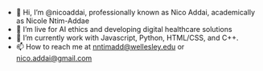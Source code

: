 - 👋 Hi, I’m @nicoaddai, professionally known as Nico Addai, academically as Nicole Ntim-Addae
- 👀 I’m live for AI ethics and developing digital healthcare solutions  
- 🌱 I’m currently work with Javascript, Python, HTML/CSS, and C++.
- 📫 How to reach me at nntimadd@wellesley.edu or nico.addai@gmail.com

